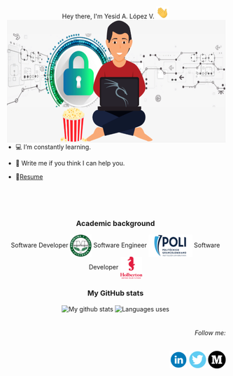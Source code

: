 <!-- Portada -->
<p align="center" height="300">
Hey there, I'm Yesid A. López V. <img src="Images/Greeting.gif" width="29px"><br>
<img align="right" height="280" width="500" alt="Personal image" src="Images/Yesid2.png"></p><br>

- 💻 I’m constantly learning.

- 💬 Write me if you think I can help you.

- 📝[Resume](https://drive.google.com/file/d/11ohFer73sUoBm-AIfoG169FrQI_MoJVE/view?usp=sharing)
</p><br><br><br>

<h3 align="center">Academic background</h3>
<p align="center">
Software Developer <img align="center" src="Images/logo_cotecnova.png" height="50" width="50" alt="COTECNOVA"> 
Software Engineer <img align="center" src="Images/logo_poli.png" height="50" width="100" alt="POLI"> 
Software Developer <img align="center" src="Images/logo_holberton.png" height="50" width="50" alt="Holberton">
</p>

<h3 align="center">My GitHub stats</h3>
<p align="center">
<img align="center" alt="My github stats" src="https://github-readme-stats.vercel.app/api?username=Yesid4Code&hide=stars&count_private=true&show_icons=true&title_color=56C77B&text_color=121212&icon_color=56C77B&bg_color=ffffff">
<img align="center" alt="Languages uses" src="https://github-readme-stats.vercel.app/api/top-langs/?username=Yesid4Code&layout=compact&langs_count=6&title_color=56C77B&text_color=121212">
<!-- The color is: 56C77B -->
</p>
<h6 align="right"><em><br>Follow me: </em></h6>
<p align="right">
<a target="blank" href="https://www.linkedin.com/in/Yesid4Code/"><img align="center" height="40" width="40" alt="Yesid_Lopez" src="Images/logo_linkedin.png"></a>
<a target="blank" href="https://twitter.com/Yesid4Code"><img align="center" height="40" width="40" alt="Yesid_Lopez" src="Images/logo_twitter.png"></a>
<a href="https://medium.com/@mafe_crespo" target="blank"><img align="center" src="https://github.com/mfcrespo/Github_profile/blob/master/images/logo_medium.png" alt="@mafe_crespo" height="40" width="40" /></a>
</p>

